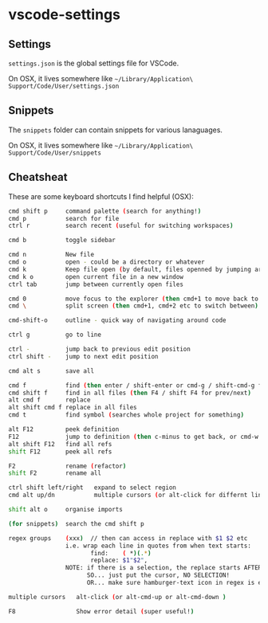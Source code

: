 # vscode-settings


## Settings

`settings.json` is the global settings file for VSCode.

On OSX, it lives somewhere like `~/Library/Application\ Support/Code/User/settings.json`


## Snippets

The `snippets` folder can contain snippets for various lanaguages.

On OSX, it lives somewhere like `~/Library/Application\ Support/Code/User/snippets`


## Cheatsheat

These are some keyboard shortcuts I find helpful (OSX):

``` bash
cmd shift p     command palette (search for anything!)
cmd p           search for file
ctrl r          search recent (useful for switching workspaces)

cmd b           toggle sidebar

cmd n           New file
cmd o           open - could be a directory or whatever
cmd k           Keep file open (by default, files openned by jumping are closed automaticaly on jumping elsewhere)
cmd k o         open current file in a new window
ctrl tab        jump between currently open files

cmd 0           move focus to the explorer (then cmd+1 to move back to code)
cmd \           split screen (then cmd+1, cmd+2 etc to switch between)

cmd-shift-o     outline - quick way of navigating around code

ctrl g          go to line

ctrl -          jump back to previous edit position
ctrl shift -    jump to next edit position

cmd alt s       save all

cmd f           find (then enter / shift-enter or cmd-g / shift-cmd-g for prev/next)
cmd shift f     find in all files (then F4 / shift F4 for prev/next)
alt cmd f       replace
alt shift cmd f replace in all files
cmd t           find symbol (searches whole project for something)

alt F12         peek definition
F12             jump to definition (then c-minus to get back, or cmd-w to close the tab)
alt shift F12   find all refs
shift F12       peek all refs

F2              rename (refactor)
shift F2        rename all

ctrl shift left/right   expand to select region
cmd alt up/dn           multiple cursors (or alt-click for differnt lines)

shift alt o     organise imports

(for snippets)  search the cmd shift p

regex groups    (xxx)  // then can access in replace with $1 $2 etc
                i.e. wrap each line in quotes from when text starts:
                       find:    ( *)(.*)
                       replace: $1"$2",
                NOTE: if there is a selection, the replace starts AFTER that selection
                      SO... just put the cursor, NO SELECTION!
                      OR... make sure hamburger-text icon in regex is enabled

multiple cursors   alt-click (or alt-cmd-up or alt-cmd-down )

F8                 Show error detail (super useful!)
```